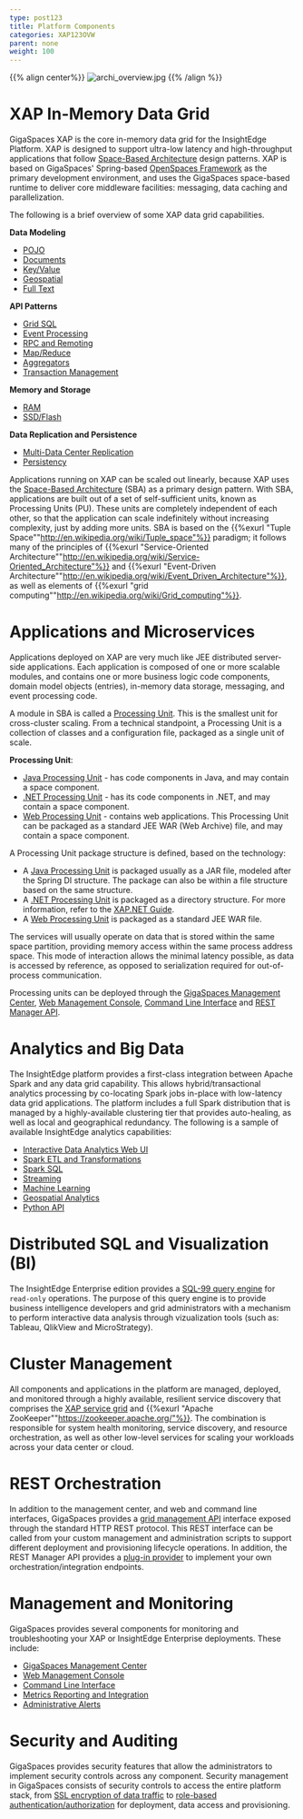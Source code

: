 ```yaml
---
type: post123
title: Platform Components
categories: XAP123OVW
parent: none
weight: 100
---
```


 

{{% align center%}}
![archi_overview.jpg](/attachment_files/Product_Architecture1.png)
{{% /align %}}

# XAP In-Memory Data Grid

GigaSpaces XAP is the core in-memory data grid for the InsightEdge Platform. XAP is designed to support ultra-low latency and high-throughput applications that follow [Space-Based Architecture](./space-based-architecture.html) design patterns. XAP is based on GigaSpaces' Spring-based [OpenSpaces Framework](./product-architecture.html#product-architecture-openSpaces-api-and-components) as the primary development environment, and uses the GigaSpaces space-based runtime to deliver core middleware facilities: messaging, data caching and parallelization.

The following is a brief overview of some XAP data grid capabilities.

**Data Modeling**

- [POJO](../dev-java/pojo-overview.html)
- [Documents](../dev-java/document-api.html)
- [Key/Value](../dev-java/map-api.html)
- [Geospatial](../dev-java/indexing-geospatial.html)
- [Full Text](../dev-java/indexing-text-search.html)

**API Patterns**

- [Grid SQL](../dev-java/query-sql.html)
- [Event Processing](../dev-java/event-processing.html)
- [RPC and Remoting](../dev-java/space-based-remoting-overview.html)
- [Map/Reduce](../dev-java/task-execution-overview.html)
- [Aggregators](../dev-java/aggregators.html)
- [Transaction Management](../dev-java/transaction-overview.html)


**Memory and Storage**

- [RAM](../dev-java/memory-management-overview.html)
- [SSD/Flash](../admin/memoryxtend-rocksdb-ssd.html)


**Data Replication and Persistence**

- [Multi-Data Center Replication](../dev-java/multi-site-replication-overview.html)
- [Persistency](../dev-java/space-persistency-overview.html)


Applications running on XAP can be scaled out linearly, because XAP uses the [Space-Based Architecture](./space-based-architecture.html) (SBA) as a primary design pattern. With SBA, applications are built out of a set of self-sufficient units, known as Processing Units (PU). These units are completely independent of each other, so that the application can scale indefinitely without increasing complexity, just by adding more units. SBA is based on the {{%exurl "Tuple Space""http://en.wikipedia.org/wiki/Tuple_space"%}} paradigm; it follows many of the principles of {{%exurl "Service-Oriented Architecture""http://en.wikipedia.org/wiki/Service-Oriented_Architecture"%}} and {{%exurl "Event-Driven Architecture""http://en.wikipedia.org/wiki/Event_Driven_Architecture"%}}, as well as elements of {{%exurl "grid computing""http://en.wikipedia.org/wiki/Grid_computing"%}}.

# Applications and Microservices

Applications deployed on XAP are very much like JEE distributed server-side applications. Each application is composed of one or more scalable modules, and contains one or more business logic code components, domain model objects (entries), in-memory data storage, messaging, and event processing code.

A module in SBA is called a [Processing Unit](../dev-java/the-processing-unit-overview.html). This is the smallest unit for cross-cluster scaling. From a technical standpoint, a Processing Unit is a collection of classes and a configuration file, packaged as a single unit of scale.

**Processing Unit**:

- [Java Processing Unit](../dev-java/the-processing-unit-overview.html) - has code components in Java, and may contain a space component.
- [.NET Processing Unit](../dev-java/the-processing-unit-overview.html) -  has its code components in .NET, and may contain a space component.
- [Web Processing Unit](../dev-java/web-application-overview.html) - contains web applications. This Processing Unit can be packaged as a standard JEE WAR (Web Archive) file, and may contain a space component.

A Processing Unit package structure is defined, based on the technology:

- A [Java Processing Unit](../dev-java/the-processing-unit-structure-and-configuration.html) is packaged usually as a JAR file, modeled after the Spring DI structure. The package can also be within a file structure based on the same structure.
- A [.NET Processing Unit](../dev-java/the-processing-unit-overview.html) is packaged as a directory structure. For more information, refer to the [XAP.NET Guide](../dev-dotnet/the-processing-unit-overview.html).
- A [Web Processing Unit](../dev-java/web-application-overview.html#deployment) is packaged as a standard JEE WAR file.

The services will usually operate on data that is stored within the same space partition, providing memory access within the same process address space. This mode of interaction allows the minimal latency possible, as data is accessed by reference, as opposed to serialization required for out-of-process communication.

Processing units can be deployed through the [GigaSpaces Management Center](../admin/gigaspaces-management-center.html), [Web Management Console](../admin/web-management-console.html), [Command Line Interface](../admin/tools-cli.html) and [REST Manager API](../admin/admin-rest-manager-api.html).


# Analytics and Big Data
The InsightEdge platform provides a first-class integration between Apache Spark and any data grid capability. This allows hybrid/transactional analytics processing by co-locating Spark jobs in-place with low-latency data grid applications. The platform includes a full Spark distribution that is managed by a highly-available clustering tier that provides auto-healing, as well as local and geographical redundancy. The following is a sample of available InsightEdge analytics capabilities:

- [Interactive Data Analytics Web UI](../started/insightedge-zeppelin.html)
- [Spark ETL and Transformations](../dev-java/insightedge-rdd.html)
- [Spark SQL](../dev-java/insightedge-dataframes.html)
- [Streaming](../dev-java/insightedge-streaming.html)
- [Machine Learning](../dev-java/insightedge-mllib.html)
- [Geospatial Analytics](../dev-java/insightedge-geospatial.html)
- [Python API](../dev-java/insightedge-python.html)


# Distributed SQL and Visualization (BI)

The InsightEdge Enterprise edition provides a [SQL-99 query engine](../dev-java/sql-client.html) for `read-only` operations. The purpose of this query engine is to provide business intelligence developers and grid administrators with a mechanism to perform interactive data analysis through vizualization tools (such as: Tableau, QlikView and MicroStrategy).

# Cluster Management

All components and applications in the platform are managed, deployed, and monitored through a highly available, resilient service discovery that comprises the [XAP service grid](./the-runtime-environment.html) and {{%exurl "Apache ZooKeeper""https://zookeeper.apache.org/"%}}. The combination is responsible for system health monitoring, service discovery, and resource orchestration, as well as other low-level services for scaling your workloads across your data center or cloud.

# REST Orchestration

In addition to the management center, and web and command line interfaces, GigaSpaces provides a [grid management API](../admin/xap-manager-rest.html) interface exposed through the standard HTTP REST protocol. This REST interface can be called from your custom management and administration scripts to support different deployment and provisioning lifecycle operations. In addition, the REST Manager API provides a [plug-in provider](../admin/xap-manager-rest-pluggable.html) to implement your own orchestration/integration endpoints.

# Management and Monitoring

GigaSpaces provides several components for monitoring and troubleshooting your XAP or InsightEdge Enterprise deployments. These include:

- [GigaSpaces Management Center](../admin/tools-desktop-ui.html)
- [Web Management Console](../admin/web-management-console.html)
- [Command Line Interface](../admin/deploy-command-line-interface.html)
- [Metrics Reporting and Integration](../admin/metrics-overview.html)
- [Administrative Alerts](../dev-java/administrative-alerts.html)


# Security and Auditing

GigaSpaces provides security features that allow the administrators to implement security controls across any component. Security management in GigaSpaces consists of security controls to access the entire platform stack, from [SSL encryption of data traffic](../security/securing-the-transport-layer-using-ssl.html) to [role-based authentication/authorization](../security/securing-xap-components.html) for deployment, data access and provisioning.
